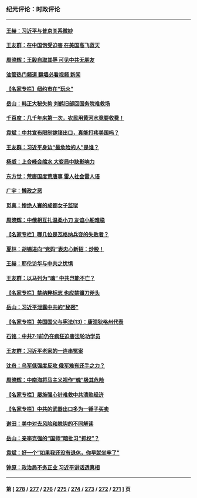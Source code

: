### 纪元评论：时政评论
---
#### [王赫：习近平与普京关系微妙](../../pages/nsc1025/n14029370.md?07070330) 
#### [王友群：在中国饱受迫害 在美国高飞蓝天](../../pages/nsc1025/n14029078.md?07070330) 
#### [周晓辉：王毅自取其辱 可见中共无朋友](../../pages/nsc1025/n14029065.md?07070330) 
#### [油管热门频道 翻墙必看视频 新闻](ok?07070330)
#### [【名家专栏】纽约市在“玩火”](../../pages/nsc1025/n14027244.md?07070330) 
#### [岳山：韩正大秘失势 刘鹤旧部回国务院难救场](../../pages/nsc1025/n14028683.md?07070330) 
#### [千百度：几千年来第一次，农民用黄河水竟要收费！](../../pages/nsc1025/n14028717.md?07070330) 
#### [袁斌：中共宣布限制镓锗出口，真能打疼美国吗？](../../pages/nsc1025/n14028696.md?07070330) 
#### [王友群：习近平身边“最危险的人”是谁？](../../pages/nsc1025/n14028336.md?07070330) 
#### [杨威：上合峰会缩水 大变局中缺影响力](../../pages/nsc1025/n14028404.md?07070330) 
#### [东方觉：荒唐国度荒唐事 雷人社会雷人语](../../pages/nsc1025/n14028394.md?07070330) 
#### [广宇：懒政之恶](../../pages/nsc1025/n14028382.md?07070330) 
#### [觅真：惨绝人寰的成都女子监狱](../../pages/nsc1025/n14028190.md?07070330) 
#### [周晓辉：中俄相互扎温柔小刀 友谊小船难稳](../../pages/nsc1025/n14028239.md?07070330) 
#### [【名家专栏】哪几位是瓦格纳兵变的失败者？](../../pages/nsc1025/n14028107.md?07070330) 
#### [夏林：胡锡进向“党妈”表忠心新招：炒股！](../../pages/nsc1025/n14028251.md?07070330) 
#### [王赫：耶伦访华与中共之忧惧](../../pages/nsc1025/n14027696.md?07070330) 
#### [王友群：以马列为“魂” 中共岂能不亡？](../../pages/nsc1025/n14027642.md?07070330) 
#### [【名家专栏】禁纳粹标志 也应禁镰刀斧头](../../pages/nsc1025/n14027423.md?07070330) 
#### [岳山：习近平泄露中共的“秘密”](../../pages/nsc1025/n14027419.md?07070330) 
#### [【名家专栏】美国国父与宪法(13)：康涅狄格州代表](../../pages/nsc1025/n14026346.md?07070330) 
#### [石铭：中共7·1前仍在疯狂迫害法轮功学员](../../pages/nsc1025/n14027109.md?07070330) 
#### [王友群：习近平老家的一连串冤案](../../pages/nsc1025/n14027047.md?07070330) 
#### [沈舟：乌军低强度反攻 俄军难有还手之力？](../../pages/nsc1025/n14026938.md?07070330) 
#### [周晓辉：中南海将马主义视作“魂”极其危险](../../pages/nsc1025/n14026892.md?07070330) 
#### [【名家专栏】屡施强心针难救中共溃败经济](../../pages/nsc1025/n14026783.md?07070330) 
#### [【名家专栏】中共的武器出口多为一锤子买卖](../../pages/nsc1025/n14022364.md?07070330) 
#### [谢田：美中对去风险和脱钩的不同解读](../../pages/nsc1025/n14026631.md?07070330) 
#### [岳山：亲李克强的“国师”暗批习“抓权”？](../../pages/nsc1025/n14026064.md?07070330) 
#### [袁斌：好一个“如果我还没有退休，你早就坐牢了”](../../pages/nsc1025/n14026216.md?07070330) 
#### [钟原：政治局不务正业 习近平讲话透真相](../../pages/nsc1025/n14026067.md?07070330) 

---
#### 第 [ [278](./278.md?07070330) / [277](./277.md?07070330) / [276](./276.md?07070330) / [275](./275.md?07070330) / [274](./274.md?07070330) / [273](./273.md?07070330) / [272](./272.md?07070330) / [271](./271.md?07070330) ] 页
